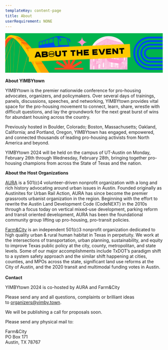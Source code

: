 ```yaml
---
templateKey: content-page
title: About
userRequirement: NONE
---
```

![About the Event](yimbytown-header_about-1-.jpg)

**About YIMBYtown**

YIMBYtown is the premier nationwide conference for pro-housing advocates, organizers, and policymakers. Over several days of trainings, panels, discussions, speeches, and networking, YIMBYtown provides vital space for the pro-housing movement to connect, learn, share, wrestle with difficult questions, and lay the groundwork for the next great burst of wins for abundant housing across the country.

Previously hosted in Boulder, Colorado; Boston, Massachusetts; Oakland, California; and Portland, Oregon, YIMBYtown has engaged, empowered, and connected thousands of leading pro-housing activists from North America and beyond.

YIMBYtown 2024 will be held on the campus of UT-Austin on Monday, February 26th through Wednesday, February 28th, bringing together pro-housing champions from across the State of Texas and the nation.

**About the Host Organizations**

[AURA](http://www.aura-atx.org) is a 501(c)4 volunteer-driven nonprofit organization with a long and rich history advocating around urban issues in Austin. Founded originally as Austinites for Urban Rail Action, AURA has since become the premier grassroots urbanist organization in the region. Beginning with the effort to rewrite the Austin Land Development Code (CodeNEXT) in the 2010s through a focus today on vertical mixed-use development, parking reform and transit oriented development, AURA has been the foundational community group lifting up pro-housing, pro-transit policies. 

[Farm&City](http://www.farmandcity.org) is an independent 501(c)3 nonprofit organization dedicated to high quality urban & rural human habitat in Texas in perpetuity. We work at the intersections of transportation, urban planning, sustainability, and equity to improve Texas public policy at the city, county, metropolitan, and state levels. Some of our major accomplishments include TxDOT’s paradigm shift to a system safety approach and the similar shift happening at cities, counties, and MPOs across the state, significant land use reforms at the City of Austin, and the 2020 transit and multimodal funding votes in Austin.\
\
**Contact**

YIMBYtown 2024 is co-hosted by AURA and Farm&City

Please send any and all questions, complaints or brilliant ideas to [organizers@yimby.town](mailto:%20organizers@yimby.town).

We will be publishing a call for proposals soon.

Please send any physical mail to:

Farm&City\
PO Box 171\
Austin, TX 78767